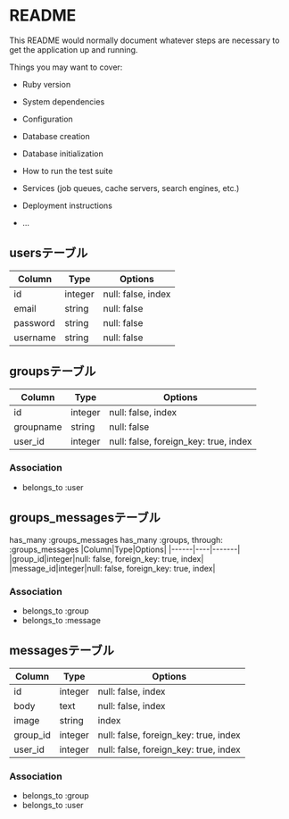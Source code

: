 # README

This README would normally document whatever steps are necessary to get the
application up and running.

Things you may want to cover:

* Ruby version

* System dependencies

* Configuration

* Database creation

* Database initialization

* How to run the test suite

* Services (job queues, cache servers, search engines, etc.)

* Deployment instructions

* ...

## usersテーブル

|Column|Type|Options|
|------|----|-------|
|id|integer|null: false, index|
|email|string|null: false| 
|password|string|null: false| 
|username|string|null: false| 

## groupsテーブル

|Column|Type|Options|
|------|----|-------|
|id|integer|null: false, index|
|groupname|string|null: false|
|user_id|integer|null: false, foreign_key: true, index|

### Association
- belongs_to :user

## groups_messagesテーブル
has_many :groups_messages
has_many :groups, through: :groups_messages
|Column|Type|Options|
|------|----|-------|
|group_id|integer|null: false, foreign_key: true, index|
|message_id|integer|null: false, foreign_key: true, index|

### Association
- belongs_to :group
- belongs_to :message

## messagesテーブル

|Column|Type|Options|
|------|----|-------|
|id|integer|null: false, index|
|body|text|null: false, index|
|image|string|index|
|group_id|integer|null: false, foreign_key: true, index|
|user_id|integer|null: false, foreign_key: true, index|

### Association
- belongs_to :group
- belongs_to :user



